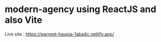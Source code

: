 # modern-agency using ReactJS and also Vite

Live site : https://earnest-haupia-1aba4c.netlify.app/
